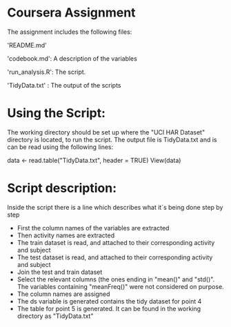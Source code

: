 # Coursera Assignment

The assignment includes the following files:

'README.md'

'codebook.md': A description of the variables

'run_analysis.R': The script.

'TidyData.txt' : The output of the scripts

# Using the Script:

The working directory should be set up where the "UCI HAR Dataset" directory is located, to run the script. The output file is TidyData.txt and is can be read using the following lines:

data <- read.table("TidyData.txt", header = TRUE) View(data)

# Script description:

Inside the script there is a line which describes what it´s being done step by step

- First the column names of the variables are extracted
- Then activity names are extracted
- The train dataset is read, and attached to their corresponding activity and subject
- The test dataset is read, and attached to their corresponding activity and subject
- Join the test and train dataset
- Select the relevant columns (the ones ending in "mean()" and "std()". The variables containing "meanFreq()" were not considered on purpose.
- The column names are assigned
- The ds variable is generated contains the tidy dataset for point 4
- The table for point 5 is generated. It can be found in the working directory as "TidyData.txt"